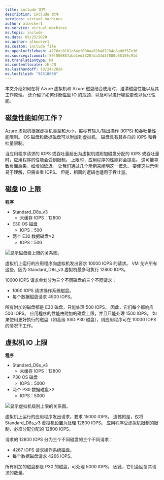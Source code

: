 ```yaml
---
title: include 文件
description: include 文件
services: virtual-machines
author: albecker1
ms.service: virtual-machines
ms.topic: include
ms.date: 09/25/2020
ms.author: albecker1
ms.custom: include file
ms.openlocfilehash: 4770ac0181c64ef800aa02ba87284c8add357e36
ms.sourcegitcommit: 59f506857abb1ed3328fda34d37800b55159c91d
ms.translationtype: MT
ms.contentlocale: zh-CN
ms.lasthandoff: 10/24/2020
ms.locfileid: "92518038"
---
```

本文介绍如何在将 Azure 虚拟机和 Azure 磁盘结合使用时，澄清磁盘性能以及其工作原理。 还介绍了如何诊断磁盘 IO 的瓶颈，以及可以进行哪些更改以优化性能。

## <a name="how-does-disk-performance-work"></a>磁盘性能如何工作？
Azure 虚拟机根据虚拟机类型和大小，每秒有输入/输出操作 (IOPS) 和吞吐量性能限制。 OS 磁盘和数据磁盘可以附加到虚拟机。 磁盘具有其各自的 IOPS 和吞吐量限制。

当应用程序请求的 IOPS 或吞吐量超出为虚拟机或附加磁盘分配的 IOPS 或吞吐量时，应用程序的性能会受到限制。 上限时，应用程序的性能将会提高。 这可能导致负面后果，如增加延迟。 让我们通过几个示例来阐明这一概念。 要使这些示例易于理解，只需查看 IOPS。 但是，相同的逻辑也适用于吞吐量。

## <a name="disk-io-capping"></a>磁盘 IO 上限

**程序**

- Standard_D8s_v3
  - 未缓存 IOPS：12800
- E30 OS 磁盘
  - IOPS：500
- 两个 E30 数据磁盘×2
  - IOPS：500

![显示磁盘级上限的关系图。](media/vm-disk-performance/disk-level-throttling.jpg)

虚拟机上运行的应用程序向虚拟机发出要求 10000 IOPS 的请求。 VM 允许所有这些，因为 Standard_D8s_v3 虚拟机最多可执行 12800 IOPS。

10000 IOPS 请求会划分为三个不同磁盘的三个不同请求：

- 1000 IOPS 请求操作系统磁盘。
- 每个数据磁盘请求 4500 IOPS。

所有附加的磁盘都是 E30 磁盘，只能处理 500 IOPS。 因此，它们每个都响应 500 IOPS。 应用程序的性能由附加的磁盘上限，并且只能处理 1500 IOPS。 如果使用更好执行的磁盘（如高级 SSD P30 磁盘），则应用程序可在 10000 IOPS 的情况下工作。

## <a name="virtual-machine-io-capping"></a>虚拟机 IO 上限

**程序**

- Standard_D8s_v3
  - 未缓存 IOPS：12800
- P30 OS 磁盘
  - IOPS：5000
- 两个 P30 数据磁盘×2
  - IOPS：5000

![显示虚拟机级别上限的关系图。](media/vm-disk-performance/vm-level-throttling.jpg)

虚拟机上运行的应用程序发出请求，要求 15000 IOPS。 遗憾的是，仅将 Standard_D8s_v3 虚拟机设置为处理 12800 IOPS。 应用程序受虚拟机限制的限制，必须分配分配的 12800 IOPS。

请求的 12800 IOPS 分为三个不同磁盘的三个不同请求：

- 4267 IOPS 请求操作系统磁盘。
- 每个数据磁盘请求 4266 IOPS。

所有附加的磁盘都是 P30 的磁盘，可处理 5000 IOPS。 因此，它们会回复其请求的数量。

